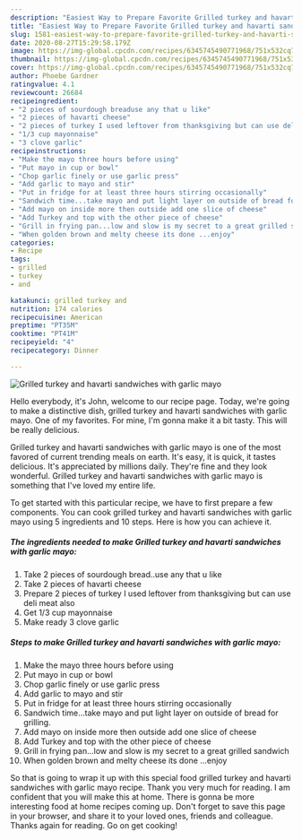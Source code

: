 ```yaml
---
description: "Easiest Way to Prepare Favorite Grilled turkey and havarti sandwiches with garlic mayo"
title: "Easiest Way to Prepare Favorite Grilled turkey and havarti sandwiches with garlic mayo"
slug: 1581-easiest-way-to-prepare-favorite-grilled-turkey-and-havarti-sandwiches-with-garlic-mayo
date: 2020-08-27T15:29:58.179Z
image: https://img-global.cpcdn.com/recipes/6345745490771968/751x532cq70/grilled-turkey-and-havarti-sandwiches-with-garlic-mayo-recipe-main-photo.jpg
thumbnail: https://img-global.cpcdn.com/recipes/6345745490771968/751x532cq70/grilled-turkey-and-havarti-sandwiches-with-garlic-mayo-recipe-main-photo.jpg
cover: https://img-global.cpcdn.com/recipes/6345745490771968/751x532cq70/grilled-turkey-and-havarti-sandwiches-with-garlic-mayo-recipe-main-photo.jpg
author: Phoebe Gardner
ratingvalue: 4.1
reviewcount: 26684
recipeingredient:
- "2 pieces of sourdough breaduse any that u like"
- "2 pieces of havarti cheese"
- "2 pieces of turkey I used leftover from thanksgiving but can use deli meat also"
- "1/3 cup mayonnaise"
- "3 clove garlic"
recipeinstructions:
- "Make the mayo three hours before using"
- "Put mayo in cup or bowl"
- "Chop garlic finely or use garlic press"
- "Add garlic to mayo and stir"
- "Put in fridge for at least three hours stirring occasionally"
- "Sandwich time...take mayo and put light layer on outside of bread for grilling."
- "Add mayo on inside more then outside add one slice of cheese"
- "Add Turkey and top with the other piece of cheese"
- "Grill in frying pan...low and slow is my secret to a great grilled sandwich"
- "When golden brown and melty cheese its done ...enjoy"
categories:
- Recipe
tags:
- grilled
- turkey
- and

katakunci: grilled turkey and 
nutrition: 174 calories
recipecuisine: American
preptime: "PT35M"
cooktime: "PT41M"
recipeyield: "4"
recipecategory: Dinner

---
```



![Grilled turkey and havarti sandwiches with garlic mayo](https://img-global.cpcdn.com/recipes/6345745490771968/751x532cq70/grilled-turkey-and-havarti-sandwiches-with-garlic-mayo-recipe-main-photo.jpg)

Hello everybody, it's John, welcome to our recipe page. Today, we're going to make a distinctive dish, grilled turkey and havarti sandwiches with garlic mayo. One of my favorites. For mine, I'm gonna make it a bit tasty. This will be really delicious.



Grilled turkey and havarti sandwiches with garlic mayo is one of the most favored of current trending meals on earth. It's easy, it is quick, it tastes delicious. It's appreciated by millions daily. They're fine and they look wonderful. Grilled turkey and havarti sandwiches with garlic mayo is something that I've loved my entire life.


To get started with this particular recipe, we have to first prepare a few components. You can cook grilled turkey and havarti sandwiches with garlic mayo using 5 ingredients and 10 steps. Here is how you can achieve it.

<!--inarticleads1-->

##### The ingredients needed to make Grilled turkey and havarti sandwiches with garlic mayo:

1. Take 2 pieces of sourdough bread..use any that u like
1. Take 2 pieces of havarti cheese
1. Prepare 2 pieces of turkey I used leftover from thanksgiving but can use deli meat also
1. Get 1/3 cup mayonnaise
1. Make ready 3 clove garlic




<!--inarticleads2-->

##### Steps to make Grilled turkey and havarti sandwiches with garlic mayo:

1. Make the mayo three hours before using
1. Put mayo in cup or bowl
1. Chop garlic finely or use garlic press
1. Add garlic to mayo and stir
1. Put in fridge for at least three hours stirring occasionally
1. Sandwich time...take mayo and put light layer on outside of bread for grilling.
1. Add mayo on inside more then outside add one slice of cheese
1. Add Turkey and top with the other piece of cheese
1. Grill in frying pan...low and slow is my secret to a great grilled sandwich
1. When golden brown and melty cheese its done ...enjoy




So that is going to wrap it up with this special food grilled turkey and havarti sandwiches with garlic mayo recipe. Thank you very much for reading. I am confident that you will make this at home. There is gonna be more interesting food at home recipes coming up. Don't forget to save this page in your browser, and share it to your loved ones, friends and colleague. Thanks again for reading. Go on get cooking!
